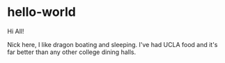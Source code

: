 # hello-world

Hi All!

Nick here, I like dragon boating and sleeping.
I've had UCLA food and it's far better than any other college dining halls.
